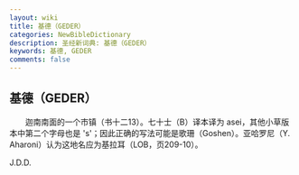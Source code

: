 ```yaml
---
layout: wiki
title: 基德（GEDER）
categories: NewBibleDictionary
description: 圣经新词典: 基德（GEDER）
keywords: 基德, GEDER
comments: false
---
```


## 基德（GEDER）

　　迦南南面的一个市镇（书十二13）。七十士（B）译本译为 asei，其他小草版本中第二个字母也是 's'；因此正确的写法可能是歌珊（Goshen）。亚哈罗尼（Y. Aharoni）认为这地名应为基拉耳（LOB，页209-10）。

J.D.D.









